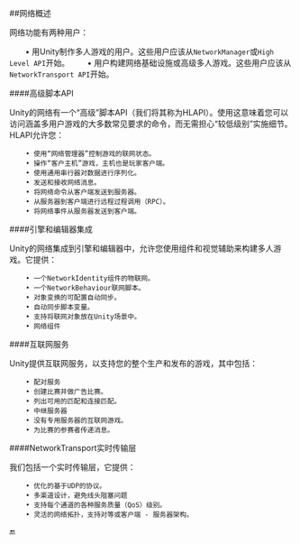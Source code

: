 ##网络概述

网络功能有两种用户：

&emsp;&emsp;• 用Unity制作多人游戏的用户。这些用户应该从`NetworkManager`或`High Level API`开始。
&emsp;&emsp;• 用户构建网络基础设施或高级多人游戏。这些用户应该从`NetworkTransport API`开始。



####高级脚本API


Unity的网络有一个“高级”脚本API（我们将其称为HLAPI）。使用这意味着您可以访问涵盖多用户游戏的大多数常见要求的命令，而无需担心“较低级别”实施细节。HLAPI允许您：

```
    • 使用“网络管理器”控制游戏的联网状态。
    • 操作“客户主机”游戏，主机也是玩家客户端。
    • 使用通用串行器对数据进行序列化。
    • 发送和接收网络消息。
    • 将网络命令从客户端发送到服务器。
    • 从服务器到客户端进行远程过程调用（RPC）。
    • 将网络事件从服务器发送到客户端。
```


####引擎和编辑器集成

Unity的网络集成到引擎和编辑器中，允许您使用组件和视觉辅助来构建多人游戏。它提供：

```
    • 一个NetworkIdentity组件的物联网。
    • 一个NetworkBehaviour联网脚本。
    • 对象变换的可配置自动同步。
    • 自动同步脚本变量。
    • 支持将联网对象放在Unity场景中。
    • 网络组件
```


####互联网服务

Unity提供互联网服务，以支持您的整个生产和发布的游戏，其中包括：

```
    • 配对服务
    • 创建比赛并做广告比赛。
    • 列出可用的匹配和连接匹配。
    • 中继服务器
    • 没有专用服务器的互联网游戏。
    • 为比赛的参赛者传递消息。
```

####NetworkTransport实时传输层

我们包括一个实时传输层，它提供：

```
    • 优化的基于UDP的协议。
    • 多渠道设计，避免线头阻塞问题
    • 支持每个通道的各种服务质量（QoS）级别。
    • 灵活的网络拓扑，支持对等或客户端 - 服务器架构。
```

🔚








